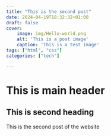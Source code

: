 ```yaml
---
title: "This is the second post"
date: 2024-04-19T18:32:32+01:00
draft: false
cover:
    image: img/Hello-world.png
    alt: 'This is a post image'
    caption: 'This is a test image'
tags: ["html", "css"]
categories: ["tech"]

---
```


# This is main header
## This is second heading

This is the second post of the website